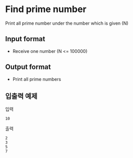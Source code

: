 # Find prime number

Print all prime number under the number which is given (N)


## Input format
* Receive one number (N <= 100000)

## Output format
* Print all prime numbers


## 입출력 예제

입력

```
10
```

출력

```
2
3
5
7
```